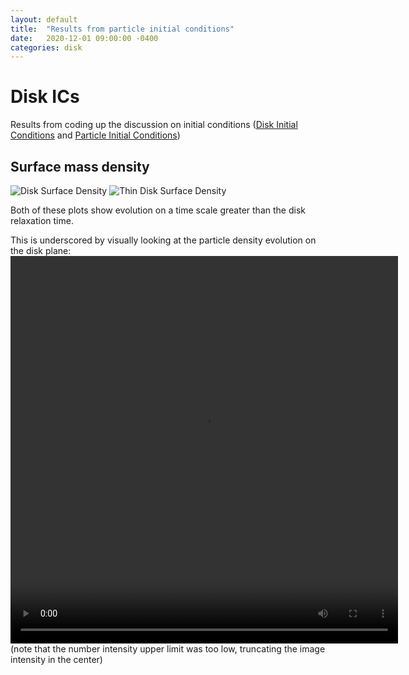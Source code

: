 ```yaml
---
layout: default
title:  "Results from particle initial conditions"
date:   2020-12-01 09:00:00 -0400
categories: disk
---
```



# Disk ICs
Results from coding up the discussion on initial conditions ([Disk Initial Conditions](https://ndrakos.github.io/blog/cholla/Disk_ICs/) and [Particle Initial Conditions](https://ojwg.github.io/blog/disk/2020/11/07/ParticleICs.html))

## Surface mass density

![Disk Surface Density](../../../../assets/images/2020/12/surface_mass_density.png "Disk Surface Density")
![Thin Disk Surface Density](../../../../assets/images/2020/12/thin_disk_surface_mass_density.png "Thin Disk Surface Density")

Both of these plots show evolution on a time scale greater than the disk relaxation time.  

This is underscored by visually looking at the particle density evolution on the disk plane: 
<video width="620" height="620" controls>
  <source src="../../../../assets/videos/2020/12/particle_density_xy.mp4" type="video/mp4"/>
</video>
(note that the number intensity upper limit was too low, truncating the image intensity in the center)

